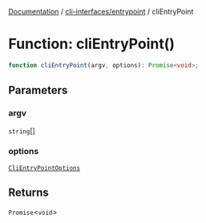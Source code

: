 [Documentation](../../../index.md) / [cli-interfaces/entrypoint](../index.md) / cliEntryPoint

# Function: cliEntryPoint()

```ts
function cliEntryPoint(argv, options): Promise<void>;
```

## Parameters

### argv

`string`[]

### options

[`CliEntryPointOptions`](../interfaces/CliEntryPointOptions.md)

## Returns

`Promise`\<`void`\>
